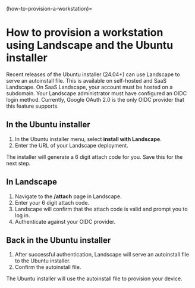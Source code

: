 (how-to-provision-a-workstation)=
# How to provision a workstation using Landscape and the Ubuntu installer

Recent releases of the Ubuntu installer (24.04+) can use Landscape to serve an autoinstall file.
This is available on self-hosted and SaaS Landscape.
On SaaS Landscape, your account must be hosted on a subdomain.
Your Landscape administrator must have configured an OIDC login method.
Currently, Google OAuth 2.0 is the only OIDC provider that this feature supports.

## In the Ubuntu installer

1. In the Ubuntu installer menu, select **install with Landscape**.
1. Enter the URL of your Landscape deployment.

The installer will generate a 6 digit attach code for you.
Save this for the next step.

## In Landscape

1. Navigate to the **/attach** page in Landscape.
1. Enter your 6 digit attach code.
1. Landscape will confirm that the attach code is valid and prompt you to log in.
1. Authenticate against your OIDC provider.

## Back in the Ubuntu installer

1. After successful authentication, Landscape will serve an autoinstall file to the Ubuntu installer.
1. Confirm the autoinstall file.

The Ubuntu installer will use the autoinstall file to provision your device.
